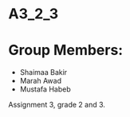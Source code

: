 # A3_2_3


# Group Members:
- Shaimaa Bakir
- Marah Awad
- Mustafa Habeb







Assignment 3, grade 2 and 3.